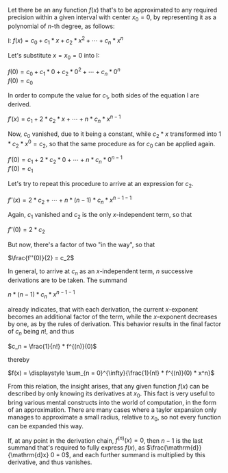 Let there be an any function $f(x)$ that's to be approximated to any required precision within a given interval with center $x_0 = 0$, by representing it as a polynomial of $n$-th degree, as follows:

$\mathrm{I}$: $f(x) = c_0 + c_1 * x + c_2 * x^2 + \dotsm + c_n * x^n$

Let's substitute $x = x_0 = 0$ into $\mathrm{I}$:

$f(0) = c_0 + c_1 * 0 + c_2 * 0^2 + \dotsm + c_n * 0^n$<br>
$f(0) = c_0$

In order to compute the value for $c_1$, both sides of the equation $\mathrm{I}$ are derived.

$f'(x) = c_1 + 2 * c_2 * x + \dotsm + n * c_n * x^{n - 1}$

Now, $c_0$ vanished, due to it being a constant, while $c_2 * x$ transformed into $1 * c_2 * x^0 = c_2$, so that the same procedure as for $c_0$ can be applied again.

$f'(0) = c_1 + 2 * c_2 * 0 + \dotsm + n * c_n * 0^{n - 1}$<br>
$f'(0) = c_1$

Let's try to repeat this procedure to arrive at an expression for $c_2$.

$f''(x) = 2 * c_2 + \dotsm + n * (n - 1) * c_n * x^{n - 1 - 1}$

Again, $c_1$ vanished and $c_2$ is the only $x$-independent term, so that

$f''(0) = 2 * c_2$

But now, there's a factor of two "in the way", so that

$\frac{f''(0)}{2} = c_2$

In general, to arrive at $c_n$ as an $x$-independent term, $n$ successive derivations are to be taken. The summand

$n * (n - 1) * c_n * x^{n - 1 - 1}$

already indicates, that with each derivation, the current $x$-exponent becomes an additional factor of the term, while the $x$-exponent decreases by one, as by the rules of derivation. This behavior results in the final factor of $c_n$ being $n!$, and thus

$c_n = \frac{1}{n!} * f^{(n)}(0)$

thereby

$f(x) = \displaystyle \sum_{n = 0}^{\infty}{\frac{1}{n!} * f^{(n)}(0) * x^n}$

From this relation, the insight arises, that any given function $f(x)$ can be described by only knowing its derivatives at $x_0$. This fact is very useful to bring various mental constructs into the world of computation, in the form of an approximation. There are many cases where a taylor expansion only manages to approximate a small radius, relative to $x_0$, so not every function can be expanded this way.

If, at any point in the derivation chain, $f^{(n)}(x) = 0$, then $n - 1$ is the last summand that's required to fully express $f(x)$, as $\frac{\mathrm{d}}{\mathrm{d}x} 0 = 0$, and each further summand is multiplied by this derivative, and thus vanishes.


